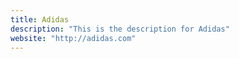 ```yaml
---
title: Adidas
description: "This is the description for Adidas"
website: "http://adidas.com"
---
```

